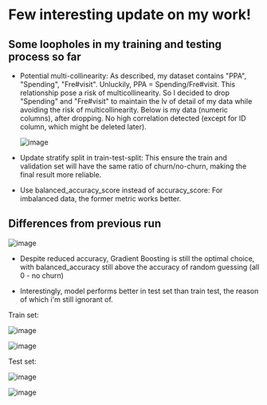 # Few interesting update on my work!
## Some loopholes in my training and testing process so far
- Potential multi-collinearity:
  As described, my dataset contains "PPA", "Spending", "Fre#visit". Unluckily, PPA = Spending/Fre#visit.
  This relationship pose a risk of multicollinearity. So I decided to drop "Spending" and "Fre#visit" to maintain the lv of detail of my data
  while avoiding the risk of multicollinearity.
  Below is my data (numeric columns), after dropping. No high correlation detected (except for ID column, which might be deleted later).

  ![image](https://github.com/user-attachments/assets/beae6a4a-4269-405e-bedc-da578c1c1dc4)


- Update stratify split in train-test-split: This ensure the train and validation set will have the same ratio of churn/no-churn, making
  the final result more reliable.

- Use balanced_accuracy_score instead of accuracy_score: For imbalanced data, the former metric works better.

## Differences from previous run

![image](https://github.com/user-attachments/assets/35eecd2b-8cad-4c32-ac2a-bb6a0b0dd17e)

- Despite reduced accuracy, Gradient Boosting is still the optimal choice, with balanced_accuracy still above the accuracy of random guessing
  (all 0 - no churn)

- Interestingly, model performs better in test set than train test, the reason of which i'm still ignorant of.

Train set:

![image](https://github.com/user-attachments/assets/ef01f393-d73c-41fd-991b-8ea5ab45df6d)

![image](https://github.com/user-attachments/assets/0eb85466-af86-4f0f-ba03-2c92c7bfa95e)


Test set:

![image](https://github.com/user-attachments/assets/97ab52b5-569a-4200-b840-895b1441a159)

![image](https://github.com/user-attachments/assets/e29734b7-08c2-4faa-82ec-d141f63c9af0)






